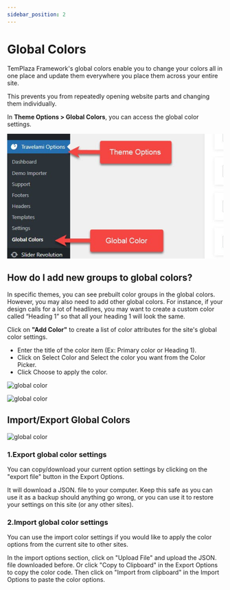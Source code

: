 ```yaml
---
sidebar_position: 2
---
```

# Global Colors

TemPlaza Framework's global colors enable you to change your colors all in one place and update them everywhere you place them across your entire site.

This prevents you from repeatedly opening website parts and changing them individually.

In **Theme Options > Global Colors**, you can access the global color settings.

![global color](./img/global-color.jpeg)

## How do I add new groups to global colors?

In specific themes, you can see prebuilt color groups in the global colors. However, you may also need to add other global colors. For instance, if your design calls for a lot of headlines, you may want to create a custom color called “Heading 1” so that all your heading 1 will look the same.

Click on **"Add Color"** to create a list of color attributes for the site's global color settings. 

* Enter the title of the color item (Ex: Primary color or Heading 1).
* Click on Select Color and Select the color you want from the Color Picker.
* Click Choose to apply the color.

![global color](./img/global-color-create.avif)

![global color](./img/global-color-val.avif)

## Import/Export Global Colors

![global color](./img/global-color-import.avif)

### 1.Export global color settings

You can copy/download your current option settings by clicking on the "export file" button in the Export Options. 

It will download a JSON. file to your computer. Keep this safe as you can use it as a backup should anything go wrong, or you can use it to restore your settings on this site (or any other sites).

### 2.Import global color settings

You can use the import color settings if you would like to apply the color options from the current site to other sites. 

In the import options section, click on "Upload File" and upload the JSON. file downloaded before. Or click "Copy to Clipboard" in the Export Options to copy the color code. Then click on "Import from clipboard" in the Import Options to paste the color options. 

